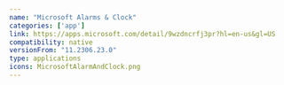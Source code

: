 ```yaml
---
name: "Microsoft Alarms & Clock"
categories: ['app']
link: https://apps.microsoft.com/detail/9wzdncrfj3pr?hl=en-us&gl=US
compatibility: native
versionFrom: "11.2306.23.0"
type: applications
icons: MicrosoftAlarmAndClock.png
---
```


